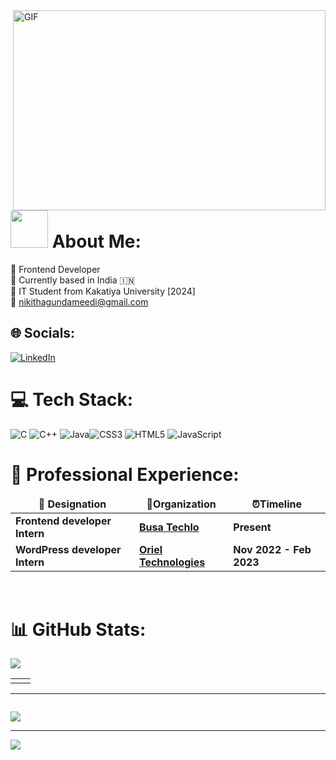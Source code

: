 

 <img align="right" alt="GIF" src="https://github.com/arsentieva/arsentieva/blob/main/code.gif?raw=true" width="500" height="320" />


# <img src="https://media.giphy.com/media/WUlplcMpOCEmTGBtBW/giphy.gif" width="60">   About Me:   
🧭 Frontend Developer<br>🏡 Currently based in India 🇮🇳<br>🏫 IT Student from Kakatiya University [2024]<br>📧 nikithagundameedi@gmail.com<br>

## 🌐 Socials:
[![LinkedIn](https://img.shields.io/badge/LinkedIn-%230077B5.svg?logo=linkedin&logoColor=white)](https://www.linkedin.com/in/nikhitha-gundameedi-3b6699226/)

# 💻 Tech Stack:
![C](https://img.shields.io/badge/c-%2300599C.svg?style=for-the-badge&logo=c&logoColor=white) ![C++](https://img.shields.io/badge/c++-%2300599C.svg?style=for-the-badge&logo=c%2B%2B&logoColor=white) ![Java](https://img.shields.io/badge/java-%23ED8B00.svg?style=for-the-badge&logo=java&logoColor=white)![CSS3](https://img.shields.io/badge/css3-%231572B6.svg?style=for-the-badge&logo=css3&logoColor=white)  ![HTML5](https://img.shields.io/badge/html5-%23E34F26.svg?style=for-the-badge&logo=html5&logoColor=white) ![JavaScript](https://img.shields.io/badge/javascript-%23323330.svg?style=for-the-badge&logo=javascript&logoColor=%23F7DF1E)
# 🚀 Professional Experience:
<table align="center">
  <thead align="center">
    <tr border: none;>
      <td><b> 💼 Designation </b></td> 
      <td><b> 🏢Organization </b></td> 
      <td><b> ⏰Timeline  </b></td> 
      </tr>
  </thead>
  <tbody> 
    <tr>
      <td> <b>  Frontend developer Intern</b> </td>
      <td><a href="https://www.busagroup.in/#/home"/><b>Busa Techlo</b></a></td>
      <td> <b> Present </b> </td>
   </tr>
    <tr>
      <td> <b> WordPress developer Intern</b> </td>
      <td><a href="https://www.myoriel.com/"/><b>Oriel Technologies</b></a></td>
      <td> <b>Nov 2022 - Feb 2023 </b> </td>
   </tr>
   </tbody>	 
</table>

<br/>

# 📊 GitHub Stats:


<img src="https://user-images.githubusercontent.com/73097560/115834477-dbab4500-a447-11eb-908a-139a6edaec5c.gif"></a>

<table>
  <tr>
    <td><img src="https://github-readme-stats.vercel.app/api?username=NikhithaGundameedi&show_icons=true&theme=dark&locale=en&include_all_commits=true&count_private==true" alt="" /></td>
    <td><img align="center" src="https://github-readme-streak-stats.herokuapp.com/?user=NikhithaGundameedi&theme=dark" alt="" /></td>
  </tr>
</table>

---

<div align="center">
  <p>
    <img src="https://github-readme-stats.vercel.app/api/top-langs?username=NikhithaGundameedi&show_icons=true&theme=dark&locale=en&layout=compact&include_all_commits=true&count_private==true" alt="" />
  </p>
 </div> 
<img src="https://user-images.githubusercontent.com/73097560/115834477-dbab4500-a447-11eb-908a-139a6edaec5c.gif"></a>




---
[![](https://visitcount.itsvg.in/api?id=NikhithaGundameedi&icon=0&color=0)](https://visitcount.itsvg.in)


